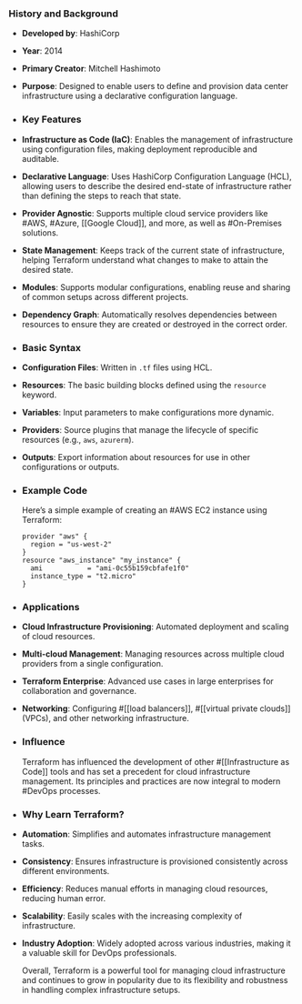 ### **History and Background**
- **Developed by**: HashiCorp
- **Year**: 2014
- **Primary Creator**: Mitchell Hashimoto
- **Purpose**: Designed to enable users to define and provision data center infrastructure using a declarative configuration language.
- ### **Key Features**
- **Infrastructure as Code (IaC)**: Enables the management of infrastructure using configuration files, making deployment reproducible and auditable.
- **Declarative Language**: Uses HashiCorp Configuration Language (HCL), allowing users to describe the desired end-state of infrastructure rather than defining the steps to reach that state.
- **Provider Agnostic**: Supports multiple cloud service providers like #AWS, #Azure, [[Google Cloud]], and more, as well as #On-Premises solutions.
- **State Management**: Keeps track of the current state of infrastructure, helping Terraform understand what changes to make to attain the desired state.
- **Modules**: Supports modular configurations, enabling reuse and sharing of common setups across different projects.
- **Dependency Graph**: Automatically resolves dependencies between resources to ensure they are created or destroyed in the correct order.
- ### **Basic Syntax**
- **Configuration Files**: Written in `.tf` files using HCL.
- **Resources**: The basic building blocks defined using the `resource` keyword.
- **Variables**: Input parameters to make configurations more dynamic.
- **Providers**: Source plugins that manage the lifecycle of specific resources (e.g., `aws`, `azurerm`).
- **Outputs**: Export information about resources for use in other configurations or outputs.
- ### **Example Code**
  
  Here’s a simple example of creating an #AWS EC2 instance using Terraform:
  
  ```hcl
  provider "aws" {
    region = "us-west-2"
  }
  resource "aws_instance" "my_instance" {
    ami           = "ami-0c55b159cbfafe1f0"
    instance_type = "t2.micro"
  }
  ```
- ### **Applications**
- **Cloud Infrastructure Provisioning**: Automated deployment and scaling of cloud resources.
- **Multi-cloud Management**: Managing resources across multiple cloud providers from a single configuration.
- **Terraform Enterprise**: Advanced use cases in large enterprises for collaboration and governance.
- **Networking**: Configuring #[[load balancers]], #[[virtual private clouds]] (VPCs), and other networking infrastructure.
- ### **Influence**
  
  Terraform has influenced the development of other #[[Infrastructure as Code]] tools and has set a precedent for cloud infrastructure management. Its principles and practices are now integral to modern #DevOps processes.
- ### **Why Learn Terraform?**
- **Automation**: Simplifies and automates infrastructure management tasks.
- **Consistency**: Ensures infrastructure is provisioned consistently across different environments.
- **Efficiency**: Reduces manual efforts in managing cloud resources, reducing human error.
- **Scalability**: Easily scales with the increasing complexity of infrastructure.
- **Industry Adoption**: Widely adopted across various industries, making it a valuable skill for DevOps professionals.
  
  Overall, Terraform is a powerful tool for managing cloud infrastructure and continues to grow in popularity due to its flexibility and robustness in handling complex infrastructure setups.